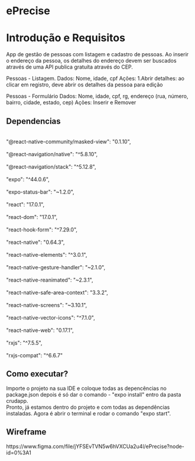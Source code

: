 # ePrecise

<h1>Introdução e Requisitos</h1>

App de gestão de pessoas com listagem e cadastro de pessoas. Ao inserir o endereço da pessoa, 
os detalhes do endereço devem ser buscados através de uma API publica gratuíta através do CEP.

Pessoas - Listagem.
    Dados: Nome, idade, cpf
    Ações: 1.Abrir detalhes: ao clicar em registro, deve abrir os detalhes da pessoa para edição


Pessoas - Formulário
    Dados: Nome, idade, cpf, rg, endereço (rua, número, bairro, cidade, estado, cep)
    Ações: Inserir e Remover
    
<h2>Dependencias</h2>

 <br> "@react-native-community/masked-view": "0.1.10",</br>
   <br>  "@react-navigation/native": "^5.8.10",</br>
   <br>  "@react-navigation/stack": "^5.12.8",</br>
    <br> "expo": "^44.0.6",</br>
    <br> "expo-status-bar": "~1.2.0",</br>
    <br> "react": "17.0.1",</br>
   <br>  "react-dom": "17.0.1",</br>
    <br> "react-hook-form": "^7.29.0",</br>
   <br>  "react-native": "0.64.3",</br>
   <br>  "react-native-elements": "^3.0.1",</br>
    <br> "react-native-gesture-handler": "~2.1.0",</br>
   <br>  "react-native-reanimated": "~2.3.1",</br>
    <br> "react-native-safe-area-context": "3.3.2",</br>
   <br>  "react-native-screens": "~3.10.1",</br>
   <br>  "react-native-vector-icons": "^7.1.0",</br>
   <br>  "react-native-web": "0.17.1",</br>
   <br>  "rxjs": "^7.5.5",</br>
   <br>  "rxjs-compat": "^6.6.7"</br>

<h2>Como executar?</h2> 

  Importe o projeto na sua IDE e coloque todas as depencências no package.json depois é só dar o comando - "expo install" entro da pasta crudapp.  
  Pronto, já estamos dentro do projeto e com todas as dependências instaladas. Agora é abrir o terminal e rodar o comando
  "expo start". 
  
  <h2>Wireframe</h2>
  https://www.figma.com/file/jYFSEvTVN5w6hVXCUa2u4l/ePrecise?node-id=0%3A1

